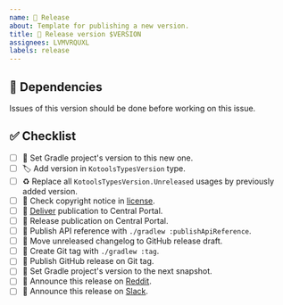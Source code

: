 ```yaml
---
name: 🔖 Release
about: Template for publishing a new version.
title: 🔖 Release version $VERSION
assignees: LVMVRQUXL
labels: release
---
```


## 🔗 Dependencies

Issues of this version should be done before working on this issue.

## ✅ Checklist

- [ ] 🔖 Set Gradle project's version to this new one.
- [ ] 🏷️ Add version in `KotoolsTypesVersion` type.
- [ ] ♻️ Replace all `KotoolsTypesVersion.Unreleased` usages by previously added version.
- [ ] 📄 Check copyright notice in [license].
- [ ] 🚀 [Deliver][delivery workflow] publication to Central Portal.
- [ ] 🚀 Release publication on Central Portal.
- [ ] 🚀 Publish API reference with `./gradlew :publishApiReference`.
- [ ] 📝 Move unreleased changelog to GitHub release draft.
- [ ] 🔖 Create Git tag with `./gradlew :tag`.
- [ ] 🔖 Publish GitHub release on Git tag.
- [ ] 🔖 Set Gradle project's version to the next snapshot.
- [ ] 📝 Announce this release on [Reddit].
- [ ] 📝 Announce this release on [Slack].

[delivery workflow]: https://github.com/kotools/types/actions/workflows/delivery.yml
[license]: https://github.com/kotools/types/blob/main/LICENSE.txt
[reddit]: https://www.reddit.com/r/Kotlin
[slack]: https://kotlinlang.slack.com/archives/C05H0L1LD25
[twitter]: https://twitter.com/kotools_org
